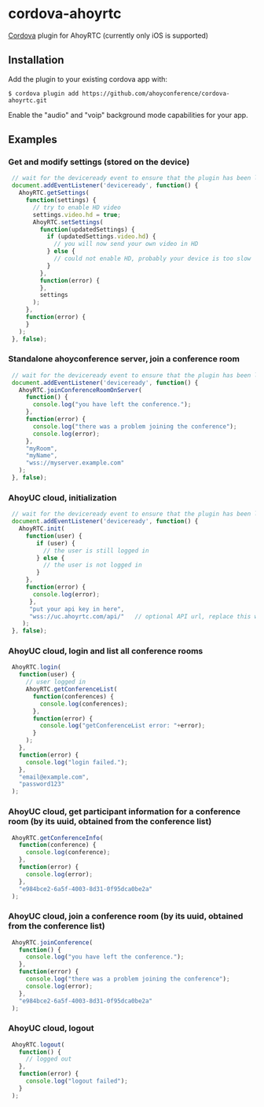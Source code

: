 # cordova-ahoyrtc
  [Cordova](http://cordova.apache.org) plugin for AhoyRTC
  (currently only iOS is supported)

## Installation

Add the plugin to your existing cordova app with:

    $ cordova plugin add https://github.com/ahoyconference/cordova-ahoyrtc.git

Enable the "audio" and "voip" background mode capabilities for your app.

## Examples

### Get and modify settings (stored on the device)

```js
 // wait for the deviceready event to ensure that the plugin has been loaded
 document.addEventListener('deviceready', function() {
   AhoyRTC.getSettings(
     function(settings) {
       // try to enable HD video
       settings.video.hd = true;
       AhoyRTC.setSettings(
         function(updatedSettings) {
           if (updatedSettings.video.hd) {
             // you will now send your own video in HD
           } else {
             // could not enable HD, probably your device is too slow
           }
         },
         function(error) {
         },
         settings
       );
     },
     function(error) {
     }
   );
 }, false);
```

### Standalone ahoyconference server, join a conference room

```js
 // wait for the deviceready event to ensure that the plugin has been loaded
 document.addEventListener('deviceready', function() {
   AhoyRTC.joinConferenceRoomOnServer(
     function() {
       console.log("you have left the conference.");
     },
     function(error) {
       console.log("there was a problem joining the conference");
       console.log(error);
     },
     "myRoom",
     "myName",
     "wss://myserver.example.com"
   );
 }, false);
````

### AhoyUC cloud, initialization

```js
 // wait for the deviceready event to ensure that the plugin has been loaded
 document.addEventListener('deviceready', function() {
   AhoyRTC.init(
     function(user) {
        if (user) {
          // the user is still logged in
        } else {
          // the user is not logged in
        }
     },
     function(error) {
       console.log(error);
      },
      "put your api key in here",
      "wss://uc.ahoyrtc.com/api/"	// optional API url, replace this when you are using a private AhoyUC cloud
    );
 }, false);
```

### AhoyUC cloud, login and list all conference rooms

```js
 AhoyRTC.login(
   function(user) {
     // user logged in
     AhoyRTC.getConferenceList(
       function(conferences) {
         console.log(conferences);
       },
       function(error) {
         console.log("getConferenceList error: "+error);
       }
     );
   },
   function(error) {
     console.log("login failed.");
   },
   "email@example.com",
   "password123"
 );
```

### AhoyUC cloud, get participant information for a conference room (by its uuid, obtained from the conference list)

```js
 AhoyRTC.getConferenceInfo(
   function(conference) {
     console.log(conference);
   },
   function(error) {
     console.log(error);
   },
   "e984bce2-6a5f-4003-8d31-0f95dca0be2a"
 );
```

### AhoyUC cloud, join a conference room (by its uuid, obtained from the conference list)

```js
 AhoyRTC.joinConference(
   function() {
     console.log("you have left the conference.");
   },
   function(error) {
     console.log("there was a problem joining the conference");
     console.log(error);
   },
   "e984bce2-6a5f-4003-8d31-0f95dca0be2a"
 );
```

### AhoyUC cloud, logout

```js
 AhoyRTC.logout(
   function() {
     // logged out
   },
   function(error) {
     console.log("logout failed");
   }
 );
```
